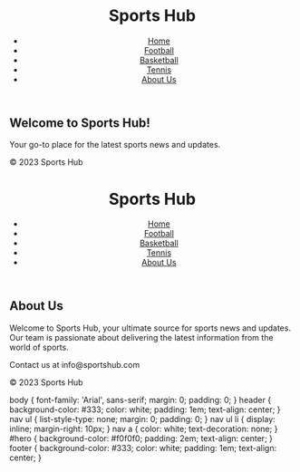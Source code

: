 <!DOCTYPE html>
<html lang="en">
<head>
<meta charset="UTF-8">
<meta name="viewport" content="width=device-width, initial-scale=1.0">
<link rel="stylesheet" href="styles.css">
<title>Sports Hub - Home</title>
</head>
<body>
<!-- Content for the home page -->
<header>
<h1>Sports Hub</h1>
<nav>
<ul>
<li><a href="index.html">Home</a></li>
<li><a href="football.html">Football</a></li>
<li><a href="basketball.html">Basketball</a></li>
<li><a href="tennis.html">Tennis</a></li>
<li><a href="about.html">About Us</a></li>
</ul>
</nav>
</header>
<section id="hero">
<h2>Welcome to Sports Hub!</h2>
<p>Your go-to place for the latest sports news and updates.</p>
</section>
<footer>
<p>&copy; 2023 Sports Hub</p>
</footer>
</body>
</html>
<!-- Similar structure to index.html with content related to football -->
<!-- Similar structure to index.html with content related to basketball -->
<!-- Similar structure to index.html with content related to tennis -->
<!DOCTYPE html>
<html lang="en">
<head>
<meta charset="UTF-8">
<meta name="viewport" content="width=device-width, initial-scale=1.0">
<link rel="stylesheet" href="styles.css">
<title>About Us - Sports Hub</title>
</head>
<body>
<!-- Content for the about page -->
<header>
<h1>Sports Hub</h1>
<nav>
<ul>
<li><a href="index.html">Home</a></li>
<li><a href="football.html">Football</a></li>
<li><a href="basketball.html">Basketball</a></li>
<li><a href="tennis.html">Tennis</a></li>
<li><a href="about.html">About Us</a></li>
</ul>
</nav>
</header>
<section id="about">
<h2>About Us</h2>
<p>Welcome to Sports Hub, your ultimate source for sports news and updates. Our team
is passionate about delivering the latest information from the world of sports.</p>
<p>Contact us at info@sportshub.com</p>
</section>
<footer>
<p>&copy; 2023 Sports Hub</p>
</footer>
</body>
</html>
body {
font-family: 'Arial', sans-serif;
margin: 0;
padding: 0;
}
header {
background-color: #333;
color: white;
padding: 1em;
text-align: center;
}
nav ul {
list-style-type: none;
margin: 0;
padding: 0;
}
nav ul li {
display: inline;
margin-right: 10px;
}
nav a {
color: white;
text-decoration: none;
}
#hero {
background-color: #f0f0f0;
padding: 2em;
text-align: center;
}
footer {
background-color: #333;
color: white;
padding: 1em;
text-align: center;
}
